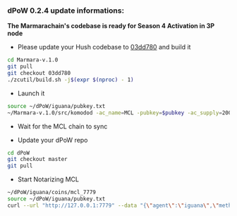 ### dPoW 0.2.4 update informations:

**The Marmarachain's codebase is ready for Season 4 Activation in 3P node**

- Please update your Hush codebase to [03dd780](https://github.com/marmarachain/Marmara-v.1.0/tree/03dd78037067ebb27af8b33f6adcdbede3813007) and build it

```bash
cd Marmara-v.1.0
git pull
git checkout 03dd780
./zcutil/build.sh -j$(expr $(nproc) - 1)
```

- Launch it

```bash
source ~/dPoW/iguana/pubkey.txt
~/Marmara-v.1.0/src/komodod -ac_name=MCL -pubkey=$pubkey -ac_supply=2000000 -ac_cc=2 -addnode=37.148.210.158 -addnode=37.148.212.36 -addressindex=1 -spentindex=1 -ac_marmara=1 -ac_staked=75 -ac_reward=3000000000 -daemon
```

- Wait for the MCL chain to sync

- Update your dPoW repo

```bash
cd dPoW
git checkout master
git pull
```

- Start Notarizing MCL

```bash
~/dPoW/iguana/coins/mcl_7779
source ~/dPoW/iguana/pubkey.txt
curl --url "http://127.0.0.1:7779" --data "{\"agent\":\"iguana\",\"method\":\"dpow\",\"symbol\":\"MCL\",\"pubkey\":\"$pubkey\"}"
```
